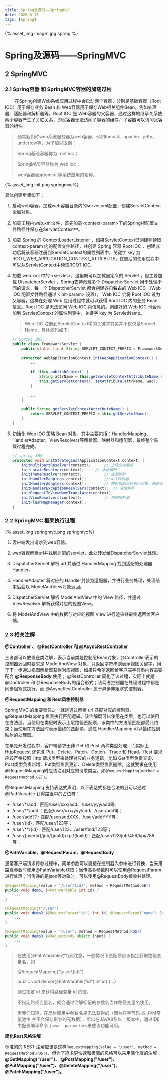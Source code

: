 ```yaml
---
title: Spring及源码——SpringMVC
date: 2020-6-15
tags: [Spring]
---
```

{% asset_img image1.jpg spring %}

# Spring及源码——SpringMVC
<!--more-->

## 2 SpringMVC

### 2.1 Spring容器 和 SpringMVC容器的加载过程

&nbsp;&nbsp;&nbsp;&nbsp;&nbsp;&nbsp;&nbsp;&nbsp;在Spring创建Web系统应用过程中会启动两个容器，分别是基础容器（Root IOC）用于保存业务 Bean 和 Web容器用于保存Web相关组件Bean，例如处理器、适配器和解析器等。Root IOC 是 Web容器的父容器，通过这样的继承关系使两个容器产生了关联关系，即父容器无法访问子容器的组件，子容器可以访问父容器的组件。

> 通常我们称web系统服务器为web容器，例如tomcat、apache、jetty、undertow等，为了加以区别：
>
> Spring基础容器称为 root ioc；
>
> SpringMVC容器称为 web ioc；
>
> web容器表示tomcat等系统应用的名称。



{% asset_img init.png springmvc%}



具体创建步骤如下：

1. 启动web容器，加载web容器目录内的server.xml配置，创建ServletContext全局对象。

2. 加载工程内web.xml文件，首先加载\<context-param>下的Spring根配置文件路径并保存在ServletContext中。

3. 加载 Spring 的 ContextLoaderListener ，如果ServletContext已创建则读取 context-param 内的配置文件路径，并创建 Spring 容器 Root IOC ，创建成功后将该容器注册到ServletContext的属性列表中，关键字 key 为 ROOT_WEB_APPLICATION_CONTEXT_ATTRIBUTE，在随后的使用过程中可以从ServletContext中读取ROOT IOC。

4. 加载 web.xml 中的 \<servlet>，这里既可以加载自定义的 Servlet ，但主要加载 DispatcherServlet ，Spring支持创建多个 DispatcherServlet 用于处理不同的请求，每一个 DispatcherServlet 都会创建各自**独占**的 Web IOC （Web IOC 配置文件路径通过 \<init-param> 设置）， Web IOC 会将 Root IOC 设为父容器，这样在处理 Web 应用过程中就可以获得 Root IOC 内的业务 Bean 信息。Root IOC 是无法访问 Web IOC 内信息的。创建好的 Web IOC 也会添加到 ServletContext 的属性列表中，关键字 key 为 ServletName。

   

   > Web IOC 注册到ServletContext中的关键字其实并不仅仅是Servlet Name，具体源码如下。

   

   ```java
   // Spring 源码
   public class FrameworkServlet {
       public static final String SERVLET_CONTEXT_PREFIX = FrameworkServlet.class.getName() + ".CONTEXT.";
       
       protected WebApplicationContext initWebApplicationContext() { 
           ...
               
           if (this.publishContext) {
               String attrName = this.getServletContextAttributeName();
               this.getServletContext().setAttribute(attrName, wac);
           }
           
           ...
       }
       
       public String getServletContextAttributeName() {
           return SERVLET_CONTEXT_PREFIX + this.getServletName();
       }
   }
   ```



5. 初始化 Web IOC 策略 Bean 对象，其中主要包括：HandlerMapping、HandlerAdapter、ViewResolvers等解析器、映射器和适配器，最终整个装载过程完成。

   ```java
   // spring 源码
   protected void initStrategies(ApplicationContext context) {
       initMultipartResolver(context);		// 上传文件解析
       initLocaleResolver(context);		// 本地解析
       initThemeResolver(context);			// 主题解析
       initHandlerMappings(context);		// url映射器
       initHandlerAdapters(context);		// 映射器的目标执行对象，通过适配器执行
       initHandlerExceptionResolvers(context); 	// 异常解析
       initRequestToViewNameTranslator(context);
       initViewResolvers(context);			// 视图解析器
       initFlashMapManager(context);
   }
   ```

   

### 2.2 SpringMVC 框架执行过程



{% asset_img springmvc.png springmvc%}



1. 客户端发出请求到web容器。

2. web容器解析url并找到适配的servlet，此处转发给DispatcherServlet处理。

3. DispatcherServlet 解析 url 并通过 HandlerMapping 找到适配的处理器Handler。

4. HandlerAdapter 将对应的 Handler封装为适配器，并进行业务处理，处理结束后会以 ModelAndView对象返回。

5. DispatcherServlet 解析 ModelAndView 中的 View 路径，并通过 ViewResolver 解析获得对应的视图View。

6. 将 ModelAndView 中的数据与对应的视图 View 进行渲染并最终返回给客户端。

   

### 2.3 相关注解

**@Controller 、 @RestController 和 @AsyncRestController**

三者都可以放置在类注解，表示当前类是控制层Bean对象，@Controller表示的控制器返回时要求是 ModelAndView 对象，只返回字符串则表示视图关键字，用于下一步通过视图解析器获得对应视图，如果只希望返回给客户端字符串内容需要配合 **@ResponseBody** 使用； @RestController 简化了该过程，实际上就是@Controller 和 @ResponseBody的组合形式；该两者控制器在处理过程中都是同步阻塞式执行，而 @AsyncRestController 属于异步非阻塞式控制器。



**@RequestMapping 和 Rest风格控制器**

SpringMVC 的重要责任之一就是通过解析 url 匹配对应的控制器，@RequestMapping 负责执行匹配逻辑。该注解既可以使用在类层，也可以使用在方法层。当使用在类层时表示上层路径匹配项，该类中的方法层匹配都受此约束；当使用在方法层时表示最终的匹配项，通过 HandlerMapping 可以最终找到映射的处理器。

在早先开发过程中，客户端请求无非 Get 和 Post 两种类型处理，而实际上 HttpRequest 还包含 Put、Delete、Patch、Option、Trace 和 Head。Rest 要求应该严格按照 Http 请求类型来处理对应的业务逻辑，比如 Get类型负责查询、Post类型负责新增、Put类型负责更新、Delete类型负责删除。这就要求在使用 @RequestMapping时应该注明对应的请求类型，如`@RequestMapping(method = RequestMethod.GET)`。

@RequestMapping 支持表达式声明，以下表达式都是合法的且可以通过@PathVariable 获得路径中的占位符：

- /user/*/add  :  匹配/user/xxx/add、/user/yyy/add等;
- /user/**/add ：匹配/user/xxx/yyy/add、/user/add等；
- /user/add?? :  匹配/user/addXXX、/user/addYYY等；
- /user/{id} :  匹配/user/123等；
- /user/**/{id} : 匹配/user/123、/user/find/123等；
- /user/{userId}/job/{jobId}/kpi/{kpiId} :  匹配/user/123/job/456/kpi/789等；



**@PathVariable、@RequestParam、@RequestBody**

通常客户端请求传参过程中，简单参数可以直接在控制器入参中进行转换，当采用路径参数时使用@PathVariable获取；当传递多参数时可以使用@RequestParam进行处理；当传递的是json等对象时，可以使用@RequestBody接收并处理。

```java
@RequestMapping(value = "/user/{id}", method = RequestMethod.GET)
public void demo1 (@PathVariable int id) {
	...
}

@RequestMapping("/user")
public void demo2 (@RequestParam("id") int id, @RequestParam("name") String name) {
	...
}

@RequestMapping(value = "/user", method = RequestMethod.POST)
public void demo3 (@RequestBody Object input) {
	...
}
```



> 在使用@PathVariable时特别注意，一般情况下匹配项应该指定获取路径变量名，如
>
> @RequestMapping("\user\\{id}")
>
> public void demo(@PathVarable("id") int id) {...}
>
> 通过指定 id 来获得路径变量 id 的值。
>
> 不指定路径变量名，就会通过注解标记的参数名当作路径变量名使用。
>
> 但我们知道，在反射调用中参数名是无法获得的（因为在字节码 或 JVM常量池中 并不会保存形参的元数据），所以在JAVA8及以上版本中，通过IDE中配置编译命令 `javac -parameters`来使该功能可用。



**简化Rest风格注解**

标准的的 REST 注解应该是这样`RequestMapping(value = "/user", method = RequestMethod.POST)`，但为了追求更快速和极简的风格可以采用简化版的注解：**@GetMapping("/user")、 @PostMapping("/user")、@PutMapping("/user")、@DeleteMapping("/user")、@PatchMapping("/user")。**